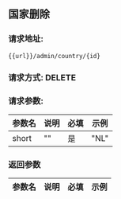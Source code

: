 ## 国家删除
### 请求地址:
```
{{url}}/admin/country/{id}
```
### 请求方式: DELETE  
### 请求参数:  

|参数名|说明|必填|示例|  
 |---|---|---|---|  
|short|""|是|"NL"|  
### 返回参数  

|参数名|说明|必填|示例|  
 |---|---|---|---|  
